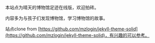 本站点为晴天的博物馆足迹在线版，欢迎拍砖。

内容多为与孩子们发现博物馆，学习博物馆的故事。

站点clone from [https://github.com/mzlogin/jekyll-theme-solid](https://github.com/mzlogin/jekyll-theme-solid)，有兴趣的可以参考。
